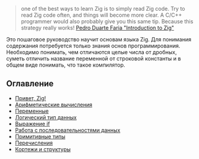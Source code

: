 >one of the best ways to learn Zig is to simply read Zig code. Try to read Zig code often, and things will become more clear. A C/C++ programmer would also probably give you this same tip. Because this strategy really works!
>  [Pedro Duarte Faria "Introduction to Zig"](https://pedropark99.github.io/zig-book/)

Это пошаговое руководство научит основам языка Zig. Для понимания содержания потребуется только знания основ программирования. Необходимо понимать, чем отличаются целые числа от дробных, суметь отличить название переменной от строковой константы и в общем виде понимать, что такое компилятор.

## Оглавление

- [Привет, Zig!](ch-01-print-hello.md)
- [Арифметические вычисления](ch-02-integer-calculations.md)
- [Переменные](ch-03-variables.md)
- [Логический тип данных](ch-04-boolean.md)
- [Выражение if](ch-05-controlling-execution-flow.md)
- [Работа с последовательностями данных](ch-06-sequences-of-data.md)
- [Примитивные типы](ch-07-primitive-types.md)
- [Перечисления](ch-08-enums.md)
- [Кортежи и структуры](ch-09-tupes_structs.md)
